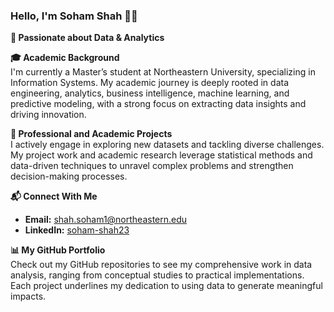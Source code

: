 ### **Hello, I'm Soham Shah 👋🏻**

**🚀 Passionate about Data & Analytics**

**🎓 Academic Background**  
I'm currently a Master’s student at Northeastern University, specializing in Information Systems. My academic journey is deeply rooted in data engineering, analytics, business intelligence, machine learning, and predictive modeling, with a strong focus on extracting data insights and driving innovation.

**🔬 Professional and Academic Projects**  
I actively engage in exploring new datasets and tackling diverse challenges. My project work and academic research leverage statistical methods and data-driven techniques to unravel complex problems and strengthen decision-making processes.

**📬 Connect With Me** 
- **Email:** shah.soham1@northeastern.edu
- **LinkedIn:** [soham-shah23](https://www.linkedin.com/in/soham-shah23/)

**📊 My GitHub Portfolio**  
Check out my GitHub repositories to see my comprehensive work in data analysis, ranging from conceptual studies to practical implementations. Each project underlines my dedication to using data to generate meaningful impacts.

